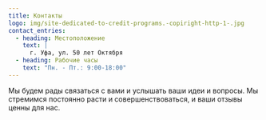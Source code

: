 ```yaml
---
title: Контакты
logo: img/site-dedicated-to-credit-programs.-copiright-http-1-.jpg
contact_entries:
  - heading: Местоположение
    text: |
      г. Уфа, ул. 50 лет Октября
  - heading: Рабочие часы
    text: "Пн. - Пт.: 9:00-18:00"
---
```

Мы будем рады связаться с вами и услышать ваши идеи и вопросы. Мы стремимся постоянно расти и совершенствоваться, и ваши отзывы ценны для нас.